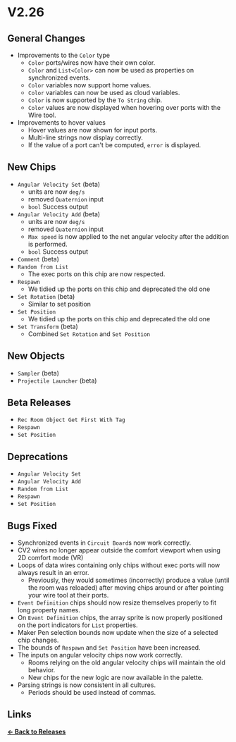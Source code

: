 # V2.26

## General Changes

- Improvements to the `Color` type
  - `Color` ports/wires now have their own color.
  - `Color` and `List<Color>` can now be used as properties on synchronized events.
  - `Color` variables now support home values.
  - `Color` variables can now be used as cloud variables.
  - `Color` is now supported by the `To String` chip.
  - `Color` values are now displayed when hovering over ports with the Wire tool.
- Improvements to hover values
  - Hover values are now shown for input ports.
  - Multi-line strings now display correctly.
  - If the value of a port can't be computed, `error` is displayed.

## New Chips

- `Angular Velocity Set` (beta)
  - units are now `deg/s`
  - removed `Quaternion` input
  - `bool` Success output
- `Angular Velocity Add` (beta)
  - units are now `deg/s`
  - removed `Quaternion` input
  - `Max speed` is now applied to the net angular velocity after the addition is performed.
  - `bool` Success output
- `Comment` (beta)
- `Random from List`
  - The exec ports on this chip are now respected.
- `Respawn`
  - We tidied up the ports on this chip and deprecated the old one
- `Set Rotation` (beta)
  - Similar to set position
- `Set Position`
  - We tidied up the ports on this chip and deprecated the old one
- `Set Transform` (beta)
  - Combined `Set Rotation` and `Set Position`

## New Objects

- `Sampler` (beta)
- `Projectile Launcher` (beta)

## Beta Releases

- `Rec Room Object Get First With Tag`
- `Respawn`
- `Set Position`

## Deprecations

- `Angular Velocity Set`
- `Angular Velocity Add`
- `Random from List`
- `Respawn`
- `Set Position`

## Bugs Fixed

- Synchronized events in `Circuit Board`s now work correctly.
- CV2 wires no longer appear outside the comfort viewport when using 2D comfort mode (VR)
- Loops of data wires containing only chips without exec ports will now always result in an error.
  - Previously, they would sometimes (incorrectly) produce a value (until the room was reloaded)
    after moving chips around or after pointing your wire tool at their ports.
- `Event Definition` chips should now resize themselves properly to fit long property names.
- On `Event Definition` chips, the array sprite is now properly positioned
  on the port indicators for `List` properties.
- Maker Pen selection bounds now update when the size of a selected chip changes.
- The bounds of `Respawn` and `Set Position` have been increased.
- The inputs on angular velocity chips now work correctly.
  - Rooms relying on the old angular velocity chips will maintain the old behavior.
  - New chips for the new logic are now available in the palette.
- Parsing strings is now consistent in all cultures.
  - Periods should be used instead of commas.

## Links

**[<- Back to Releases](./)**
